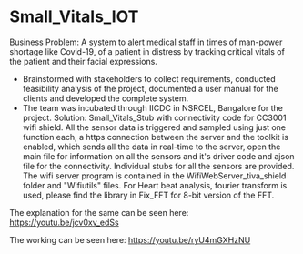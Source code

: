 # Small_Vitals_IOT
Business Problem:
A system to alert medical staff in times of man-power shortage like Covid-19, of a patient in distress by tracking critical vitals of the patient and their facial expressions.
- Brainstormed with stakeholders to collect requirements, conducted feasibility analysis of the project, documented a user manual for the clients and developed the complete system.
- The team was incubated through IICDC in NSRCEL, Bangalore for the project. 
Solution:
Small_Vitals_Stub with connectivity code for CC3001 wifi shield. 
All the sensor data is triggered and sampled using just one function each, a https connection between the server and the toolkit is enabled, 
which sends all the data in real-time to the server, open the main file for information on all the sensors and it's driver code and ajson file for the connectivity.
Individual stubs for all the sensors are provided.
The wifi server program is contained in the WifiWebServer_tiva_shield folder and "Wifiutils" files.
For Heart beat analysis, fourier transform is used, please find the library in Fix_FFT for 8-bit version of the FFT. 

The explanation for the same can be seen here:
https://youtu.be/jcv0xv_edSs

The working can be seen here:
https://youtu.be/ryU4mGXHzNU

